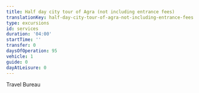 ```yaml
---
title: Half day city tour of Agra (not including entrance fees)
translationKey: half-day-city-tour-of-agra-not-including-entrance-fees
type: excursions
id: services
duration: '04:00'
startTime: ''
transfer: 0
daysOfOperation: 95
vehicle: 1
guide: 0
dayAtLeisure: 0
---
```

Travel Bureau
